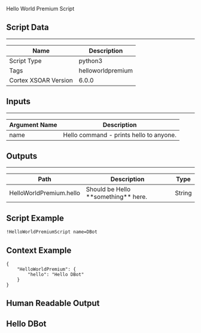 Hello World Premium Script
## Script Data
---

| **Name** | **Description** |
| --- | --- |
| Script Type | python3 |
| Tags | helloworldpremium |
| Cortex XSOAR Version | 6.0.0 |

## Inputs
---

| **Argument Name** | **Description** |
| --- | --- |
| name | Hello command \- prints hello to anyone. |

## Outputs
---

| **Path** | **Description** | **Type** |
| --- | --- | --- |
| HelloWorldPremium.hello | Should be Hello \*\*something\*\* here. | String |


## Script Example
```!HelloWorldPremiumScript name=DBot```

## Context Example
```
{
    "HelloWorldPremium": {
        "hello": "Hello DBot"
    }
}
```

## Human Readable Output
## Hello DBot
